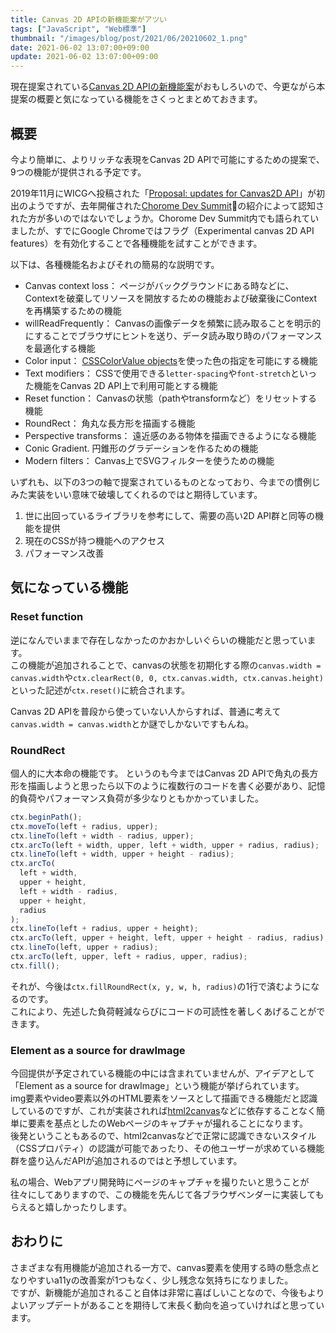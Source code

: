 ```yaml
---
title: Canvas 2D APIの新機能案がアツい
tags: ["JavaScript", "Web標準"]
thumbnail: "/images/blog/post/2021/06/20210602_1.png"
date: 2021-06-02 13:07:00+09:00
update: 2021-06-02 13:07:00+09:00
---
```


現在提案されている[Canvas 2D APIの新機能案](https://github.com/fserb/canvas2D)がおもしろいので、今更ながら本提案の概要と気になっている機能をさくっとまとめておきます。

## 概要

今より簡単に、よりリッチな表現をCanvas 2D APIで可能にするための提案で、9つの機能が提供される予定です。

2019年11月にWICGへ投稿された「[Proposal: updates for Canvas2D API](https://discourse.wicg.io/t/proposal-updates-for-canvas2d-api/3910)」が初出のようですが、去年開催された[Chorome Dev Summit](https://www.youtube.com/watch?v=dfOKFSDG7IM)の紹介によって認知された方が多いのではないでしょうか。Chorome Dev Summit内でも語られていましたが、すでにGoogle Chromeではフラグ（Experimental canvas 2D API features）を有効化することで各種機能を試すことができます。

以下は、各種機能名およびそれの簡易的な説明です。

- Canvas context loss： ページがバックグラウンドにある時などに、Contextを破棄してリソースを開放するための機能および破棄後にContextを再構築するための機能
- willReadFrequently： Canvasの画像データを頻繁に読み取ることを明示的にすることでブラウザにヒントを送り、データ読み取り時のパフォーマンスを最適化する機能
- Color input： [CSSColorValue objects](https://drafts.css-houdini.org/css-typed-om-1/#colorvalue-objects)を使った色の指定を可能にする機能
- Text modifiers： CSSで使用できる`letter-spacing`や`font-stretch`といった機能をCanvas 2D API上で利用可能とする機能
- Reset function： Canvasの状態（pathやtransformなど）をリセットする機能
- RoundRect： 角丸な長方形を描画する機能
- Perspective transforms： 遠近感のある物体を描画できるようになる機能
- Conic Gradient. 円錐形のグラデーションを作るための機能
- Modern filters： Canvas上でSVGフィルターを使うための機能

いずれも、以下の3つの軸で提案されているものとなっており、今までの慣例じみた実装をいい意味で破壊してくれるのではと期待しています。

1. 世に出回っているライブラリを参考にして、需要の高い2D API群と同等の機能を提供
2. 現在のCSSが持つ機能へのアクセス
3. パフォーマンス改善

## 気になっている機能

### Reset function

逆になんでいままで存在しなかったのかおかしいぐらいの機能だと思っています。  
この機能が追加されることで、canvasの状態を初期化する際の`canvas.width = canvas.width`や`ctx.clearRect(0, 0, ctx.canvas.width, ctx.canvas.height)`といった記述が`ctx.reset()`に統合されます。

Canvas 2D APIを普段から使っていない人からすれば、普通に考えて`canvas.width = canvas.width`とか謎でしかないですもんね。

### RoundRect

個人的に大本命の機能です。
というのも今まではCanvas 2D APIで角丸の長方形を描画しようと思ったら以下のように複数行のコードを書く必要があり、記憶的負荷やパフォーマンス負荷が多少なりともかかっていました。

```js
ctx.beginPath();
ctx.moveTo(left + radius, upper);
ctx.lineTo(left + width - radius, upper);
ctx.arcTo(left + width, upper, left + width, upper + radius, radius);
ctx.lineTo(left + width, upper + height - radius);
ctx.arcTo(
  left + width,
  upper + height,
  left + width - radius,
  upper + height,
  radius
);
ctx.lineTo(left + radius, upper + height);
ctx.arcTo(left, upper + height, left, upper + height - radius, radius);
ctx.lineTo(left, upper + radius);
ctx.arcTo(left, upper, left + radius, upper, radius);
ctx.fill();
```

それが、今後は`ctx.fillRoundRect(x, y, w, h, radius)`の1行で済むようになるのです。  
これにより、先述した負荷軽減ならびにコードの可読性を著しくあげることができます。

### Element as a source for drawImage

今回提供が予定されている機能の中には含まれていませんが、アイデアとして「Element as a source for drawImage」という機能が挙げられています。  
img要素やvideo要素以外のHTML要素をソースとして描画できる機能だと認識しているのですが、これが実装されれば[html2canvas](https://html2canvas.hertzen.com/)などに依存することなく簡単に要素を基点としたのWebページのキャプチャが撮れることになります。  
後発ということもあるので、html2canvasなどで正常に認識できないスタイル（CSSプロパティ）の認識が可能であったり、その他ユーザーが求めている機能群を盛り込んだAPIが追加されるのではと予想しています。

私の場合、Webアプリ開発時にページのキャプチャを撮りたいと思うことが往々にしてありますので、この機能を先んじて各ブラウザベンダーに実装してもらえると嬉しかったりします。

## おわりに

さまざまな有用機能が追加される一方で、canvas要素を使用する時の懸念点となりやすいa11yの改善案が1つもなく、少し残念な気持ちになりました。  
ですが、新機能が追加されること自体は非常に喜ばしいことなので、今後もよりよいアップデートがあることを期待して末長く動向を追っていければと思っています。
